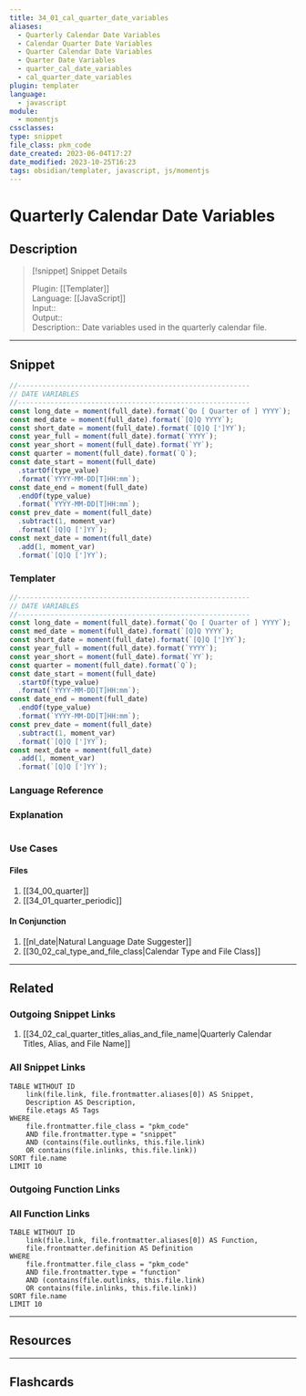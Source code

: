 ```yaml
---
title: 34_01_cal_quarter_date_variables
aliases:
  - Quarterly Calendar Date Variables
  - Calendar Quarter Date Variables
  - Quarter Calendar Date Variables
  - Quarter Date Variables
  - quarter_cal_date_variables
  - cal_quarter_date_variables
plugin: templater
language:
  - javascript
module:
  - momentjs
cssclasses:
type: snippet
file_class: pkm_code
date_created: 2023-06-04T17:27
date_modified: 2023-10-25T16:23
tags: obsidian/templater, javascript, js/momentjs
---
```

# Quarterly Calendar Date Variables

## Description

> [!snippet] Snippet Details
>  
> Plugin: [[Templater]]  
> Language: [[JavaScript]]  
> Input::  
> Output::  
> Description:: Date variables used in the quarterly calendar file.

---

## Snippet

<!-- Add the full code including explanatory comments  -->

```javascript
//---------------------------------------------------------  
// DATE VARIABLES
//---------------------------------------------------------  
const long_date = moment(full_date).format(`Qo [ Quarter of ] YYYY`);
const med_date = moment(full_date).format(`[Q]Q YYYY`);
const short_date = moment(full_date).format(`[Q]Q [']YY`);
const year_full = moment(full_date).format(`YYYY`);
const year_short = moment(full_date).format(`YY`);   
const quarter = moment(full_date).format(`Q`);   
const date_start = moment(full_date)
  .startOf(type_value)
  .format(`YYYY-MM-DD[T]HH:mm`);
const date_end = moment(full_date)
  .endOf(type_value)
  .format(`YYYY-MM-DD[T]HH:mm`);
const prev_date = moment(full_date)
  .subtract(1, moment_var)
  .format(`[Q]Q [']YY`);
const next_date = moment(full_date)
  .add(1, moment_var)
  .format(`[Q]Q [']YY`);
```

### Templater

<!-- Add the full code excluding explanatory comments  -->

```javascript
//---------------------------------------------------------  
// DATE VARIABLES
//---------------------------------------------------------  
const long_date = moment(full_date).format(`Qo [ Quarter of ] YYYY`);
const med_date = moment(full_date).format(`[Q]Q YYYY`);
const short_date = moment(full_date).format(`[Q]Q [']YY`);
const year_full = moment(full_date).format(`YYYY`);
const year_short = moment(full_date).format(`YY`);   
const quarter = moment(full_date).format(`Q`);   
const date_start = moment(full_date)
  .startOf(type_value)
  .format(`YYYY-MM-DD[T]HH:mm`);
const date_end = moment(full_date)
  .endOf(type_value)
  .format(`YYYY-MM-DD[T]HH:mm`);
const prev_date = moment(full_date)
  .subtract(1, moment_var)
  .format(`[Q]Q [']YY`);
const next_date = moment(full_date)
  .add(1, moment_var)
  .format(`[Q]Q [']YY`);
```

### Language Reference

<!-- Recreate the code with links to files  -->

### Explanation

```javascript

```

### Use Cases

#### Files

<!-- Files containing the snippet  -->

1. [[34_00_quarter]]
2. [[34_01_quarter_periodic]]

#### In Conjunction

<!-- Snippets used together with this snippet  -->

1. [[nl_date|Natural Language Date Suggester]]
2. [[30_02_cal_type_and_file_class|Calendar Type and File Class]]

---

## Related

### Outgoing Snippet Links

<!-- Link related snippet here -->

1. [[34_02_cal_quarter_titles_alias_and_file_name|Quarterly Calendar Titles, Alias, and File Name]]

### All Snippet Links

<!-- Query limit 10  -->

```dataview
TABLE WITHOUT ID
	link(file.link, file.frontmatter.aliases[0]) AS Snippet,
	Description AS Description,
	file.etags AS Tags
WHERE 
	file.frontmatter.file_class = "pkm_code"
	AND file.frontmatter.type = "snippet"
	AND (contains(file.outlinks, this.file.link)
	OR contains(file.inlinks, this.file.link))
SORT file.name
LIMIT 10
```

### Outgoing Function Links

<!-- Link related functions here -->

### All Function Links

<!-- Query limit 10  -->

```dataview
TABLE WITHOUT ID
	link(file.link, file.frontmatter.aliases[0]) AS Function,
	file.frontmatter.definition AS Definition
WHERE 
	file.frontmatter.file_class = "pkm_code"
	AND file.frontmatter.type = "function"
	AND (contains(file.outlinks, this.file.link)
	OR contains(file.inlinks, this.file.link))
SORT file.name
LIMIT 10
```

---

## Resources

---

## Flashcards
